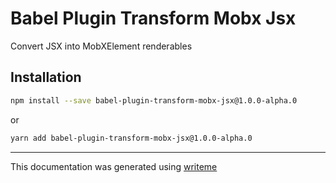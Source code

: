 # Babel Plugin Transform Mobx Jsx

Convert JSX into MobXElement renderables

## Installation

```bash
npm install --save babel-plugin-transform-mobx-jsx@1.0.0-alpha.0
```
or
```bash
yarn add babel-plugin-transform-mobx-jsx@1.0.0-alpha.0
```

---
This documentation was generated using [writeme](https://www.npmjs.com/package/@writeme/core)
